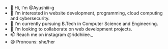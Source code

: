 - 👋 Hi, I’m @Ayushiii-g
- 👀 I’m interested in website development, programming, cloud computing and cybersecurity. 
- 🌱 I’m currently pursuing B.Tech in Computer Science and Engineering.
- 💞️ I’m looking to collaborate on web development projects.
- 📫 Reach me on instagram @riddhiiee._
- 😄 Pronouns: she/her
  

<!---
Ayushiii-g/Ayushiii-g is a ✨ special ✨ repository because its `README.md` (this file) appears on your GitHub profile.
You can click the Preview link to take a look at your changes.
--->
